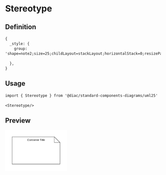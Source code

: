 # Stereotype

## Definition

```
{
  _style: {
    group: 'shape=note2;size=25;childLayout=stackLayout;horizontalStack=0;resizeParent=1;resizeParentMax=0;resizeLast=0;collapsible=0;marginBottom=0;html=1;container=1;',
    
  },
}
```

## Usage

```
import { Stereotype } from '@diac/standard-components-diagrams/uml25'

<Stereotype/>
```

## Preview

<img src="./stereotype.png" width="200"/>

